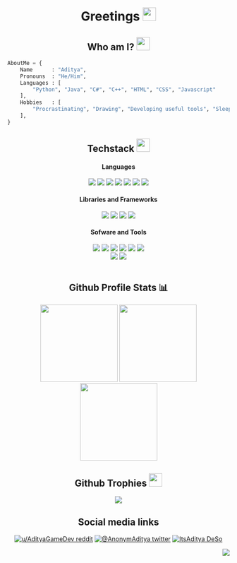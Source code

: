 <h1 align="center"> Greetings <img src="https://cdn.discordapp.com/emojis/708780901642797076.gif" width="30px"></h1>

    
<h2 align="center"> Who am I? <img src="https://cdn.discordapp.com/emojis/852778687958482944.gif?v=1" width="30px"></h2>
    
```python
AboutMe = {
    Name      : "Aditya",
    Pronouns  : "He/Him",
    Languages : [
        "Python", "Java", "C#", "C++", "HTML", "CSS", "Javascript"
    ],
    Hobbies   : [
        "Procrastinating", "Drawing", "Developing useful tools", "Sleeping", "Music"
    ],
}
```
<div align="center">
    <h2>Techstack <img src="https://cdn.discordapp.com/emojis/804331814004850698.png?v=1" width="30px"></h2>
    <h4>Languages</h4>
        <img src="https://img.shields.io/badge/-python-ffd43b?style=for-the-badge&labelColor=306998&logo=python&logoColor=white">
        <img src="https://img.shields.io/badge/-java-red?style=for-the-badge&labelColor=red&logo=java&logoColor=black">
        <img src="https://img.shields.io/badge/-c sharp-purple?style=for-the-badge&labelColor=purple&logo=csharp&logoColor=white">
        <img src="https://img.shields.io/badge/-cpp-lightblue?style=for-the-badge&labelColor=lightblue&logo=cplusplus&logoColor=black">
        <img src="https://img.shields.io/badge/-HTML 5-orange?style=for-the-badge&labelColor=orange&logo=html5&logoColor=white">
        <img src="https://img.shields.io/badge/-css 3-blue?style=for-the-badge&labelColor=blue&logo=css3&logoColor=white">
        <img src="https://img.shields.io/badge/-Javascript-F0DB4F?style=for-the-badge&labelColor=F0DB4F&logo=javascript&logoColor=black">
    <h4>Libraries and Frameworks</h4>
        <img src="https://img.shields.io/badge/-Discord.py-7289da?style=for-the-badge&labelColor=7289da&logo=discord&logoColor=white">
        <img src="https://img.shields.io/badge/-Bootstrap-602C50?style=for-the-badge&labelColor=602C50&logo=bootstrap&logoColor=white">
        <img src="https://img.shields.io/badge/-mysql-black?style=for-the-badge&labelColor=black&logo=mysql&logoColor=ffa611" >
        <img src="https://img.shields.io/badge/-React-black?style=for-the-badge&labelColor=black&logo=React&logoColor=blue" >
    <h4>Sofware and Tools</h4>
        <img src="https://img.shields.io/badge/-git-orange?style=for-the-badge&labelColor=orange&logo=git&logoColor=black">
        <img src="https://img.shields.io/badge/-github-whitesmoke?style=for-the-badge&labelColor=whitesmoke&logo=github&logoColor=black">
        <img src="https://img.shields.io/badge/-vs code-2c2f33?style=for-the-badge&labelColor=2c2f33&logo=visualstudiocode&logoColor=blue">
        <img src="https://img.shields.io/badge/-heroku-6567a5?style=for-the-badge&labelColor=6567a5&logo=heroku&logoColor=white">
        <img src="https://img.shields.io/badge/-unity-black?style=for-the-badge&labelColor=black&logo=unity&logoColor=white">
        <img src="https://img.shields.io/badge/-Node JS-green?style=for-the-badge&labelColor=green&logo=nodejs&logoColor=black">
        <br>
        <img src="https://img.shields.io/badge/-gimp-black?style=for-the-badge&labelColor=black&logo=gimp&logoColor=white">
        <img src="https://img.shields.io/badge/-inkscape-black?style=for-the-badge&labelColor=black&logo=inkscape&logoColor=white">
</div>
<br>

<div align="center">
    <h2>Github Profile Stats 📊</h2>
    <img src="https://github-readme-stats.vercel.app/api/top-langs/?username=AdityaChaudhary0005&show_icons=true&title_color=fff&icon_color=79ff97&text_color=9f9f9f&bg_color=151515&count_private=true&layout=compact&hide_border=true" height="175px">
    <img src="https://github-readme-stats.vercel.app/api?username=AdityaChaudhary0005&show_icons=true&title_color=fff&icon_color=79ff97&text_color=9f9f9f&bg_color=151515&count_private=true&hide_border=true" height="175px">
    <img src="https://github-readme-streak-stats.herokuapp.com/?user=AdityaChaudhary0005&show_icons=true&hide_border=true&theme=dark" height="175px">
    <h2>Github Trophies <img src="https://cdn.discordapp.com/emojis/866705355684577290.png?v=1" width="30px"></h2>
    <img src="https://github-profile-trophy.vercel.app/?username=AdityaChaudhary0005&theme=onedark&no-frame=true&no-bg=true&theme=discord">

</div>

<div align=center>
<h2>Social media links</h2>
    
[![u/AdityaGameDev reddit](https://img.shields.io/badge/-REDDIT-informational?style=for-the-badge&logo=reddit&logoColor=white&color=ff0000)](https://www.reddit.com/user/AdityaGameDev)
[![@AnonymAditya twitter](https://img.shields.io/badge/-TWITTER-informational?style=for-the-badge&logo=twitter&logoColor=white&color=blue)](https://twitter.com/AnonymAditya/)
[![ItsAditya DeSo](https://img.shields.io/badge/-deso-informational?style=for-the-badge&logo=deso&logoColor=white&color=orange)](https://diamondapp.com/u/ItsAditya)

</div>

<div align="right">
    
![](https://komarev.com/ghpvc/?username=AdityaChaudhary0005&style=flat-square&color=7289da)
    
</div>
